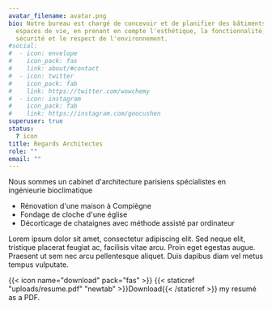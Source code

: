 ```yaml
---
avatar_filename: avatar.png
bio: Notre bureau est chargé de concevoir et de planifier des bâtiments et des
  espaces de vie, en prenant en compte l'esthétique, la fonctionnalité, la
  sécurité et le respect de l'environnement.
#social:
#  - icon: envelope
#    icon_pack: fas
#    link: about/#contact
#  - icon: twitter
#    icon_pack: fab
#    link: https://twitter.com/wowchemy
#  - icon: instagram
#    icon_pack: fab
#    link: https://instagram.com/geocushen
superuser: true
status:
  ? icon
title: Regards Architectes
role: ""
email: ""
---
```

Nous sommes un cabinet d'architecture parisiens spécialistes en ingénieurie bioclimatique

* Rénovation d'une maison à Compiègne
* Fondage de cloche d'une église
* Décorticage de chataignes avec méthode assisté par ordinateur  

Lorem ipsum dolor sit amet, consectetur adipiscing elit. Sed neque elit, tristique placerat feugiat ac, facilisis vitae arcu. Proin eget egestas augue. Praesent ut sem nec arcu pellentesque aliquet. Duis dapibus diam vel metus tempus vulputate.

{{< icon name="download" pack="fas" >}} {{< staticref "uploads/resume.pdf" "newtab" >}}Download{{< /staticref >}} my resumé as a PDF.

